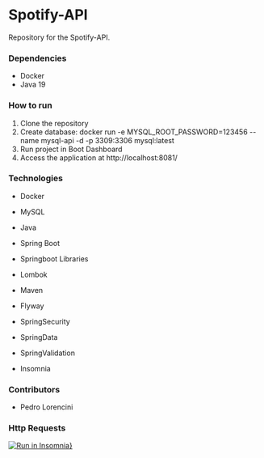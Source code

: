 # Spotify-API

Repository for the Spotify-API.


### Dependencies

- Docker
- Java 19

### How to run

1. Clone the repository
2. Create database: docker run -e MYSQL_ROOT_PASSWORD=123456 --name mysql-api -d -p 3309:3306 mysql:latest
3. Run project in Boot Dashboard
4. Access the application at http://localhost:8081/


### Technologies

- Docker
- MySQL
- Java
- Spring Boot
- Springboot Libraries

- Lombok
- Maven
- Flyway
- SpringSecurity
- SpringData
- SpringValidation
- Insomnia

### Contributors

- Pedro Lorencini

### Http Requests

[![Run in Insomnia}](https://insomnia.rest/images/run.svg)](https://insomnia.rest/run/?label=Spotify%20-%20API&uri=https%3A%2F%2Fraw.githubusercontent.com%2FPedroFavaraoSocin%2Fspotify-api%2Fmaster%2FInsomnia_Spotify_API_Import.json)
